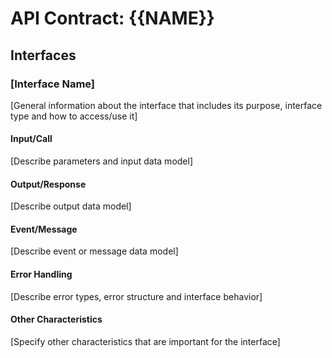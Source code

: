 <!--
API CONTRACT TEMPLATE

Purpose: Define interfaces, endpoints, and data contracts
Usage: Document all APIs, services, and data exchange formats

Placeholders:
- {{NAME}}: Will be replaced with the feature name
-->

# API Contract: {{NAME}}

## Interfaces

### [Interface Name]
[General information about the interface that includes its purpose, interface type and how to access/use it]

#### Input/Call
[Describe parameters and input data model]

#### Output/Response
[Describe output data model]

#### Event/Message
[Describe event or message data model]

#### Error Handling
[Describe error types, error structure and interface behavior]

#### Other Characteristics
[Specify other characteristics that are important for the interface]